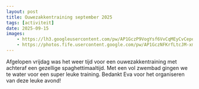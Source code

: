 ```yaml
---
layout: post
title: Ouwezakkentraining september 2025
tags: [activiteit]
date: 2025-09-15
images:
    - https://lh3.googleusercontent.com/pw/AP1GczP9VogYsf6VvCqMEyCvCepohaM0iz5NpYj8pKMEGgC3dsPujsbstsdKdLMjMBStTrUuJRU39ZSt_GAVYTBYFl1eWTaSu2JyQ0SQiYhUHCZND2ZEOWpN16YLu2lHHdQ4qGASS6hi0Ez2NidIYWaTY_kv-A
    - https://photos.fife.usercontent.google.com/pw/AP1GczNFKrfLtcJM-xmoCRgxOtNBE6NwA5uAlroLRQW8wU9EKa9hG4nd9a9DNg
---
```

Afgelopen vrijdag was het weer tijd voor een ouwezakkentraining met achteraf een gezellige spaghettimaaltijd. Met een vol zwembad gingen we te water voor een super leuke training. Bedankt Eva voor het organiseren van deze leuke avond!
